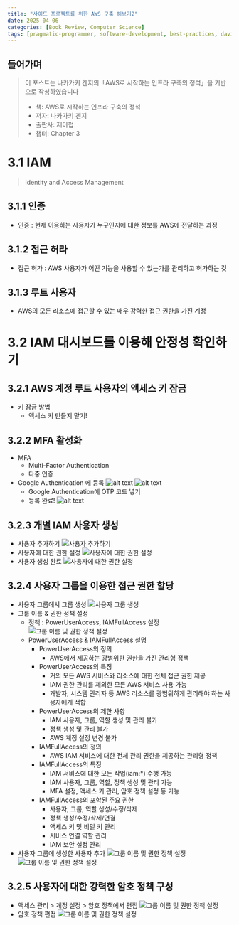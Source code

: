 ```yaml
---
title: "사이드 프로젝트를 위한 AWS 구축 해보기2"
date: 2025-04-06
categories: [Book Review, Computer Science]
tags: [pragmatic-programmer, software-development, best-practices, david-thomas, andrew-hunt]
---
```


## 들어가며
> 이 포스트는 나카가키 겐지의「AWS로 시작하는 인프라 구축의 정석」을 기반으로 작성하였습니다
> - 책: AWS로 시작하는 인프라 구축의 정석
> - 저자: 나카가키 겐지
> - 출판사: 제이펍
> - 챕터: Chapter 3

# 3.1 IAM
> Identity and Access Management

## 3.1.1 인증
- 인증 : 현재 이용하는 사용자가 누구인지에 대한 정보를 AWS에 전달하는 과정

## 3.1.2 접근 허라
- 접근 허가 : AWS 사용자가 어떤 기능을 사용할 수 있는가를 관리하고 허가하는 것

## 3.1.3 루트 사용자
- AWS의 모든 리소스에 접근할 수 있는 매우 강력한 접근 권한을 가진 계정

# 3.2 IAM 대시보드를 이용해 안정성 확인하기
## 3.2.1 AWS 계정 루트 사용자의 액세스 키 잠금
- 키 잠금 방법
    - 액세스 키 만들지 말기!

## 3.2.2 MFA 활성화
- MFA
    - Multi-Factor Authentication
    - 다중 인증
- Google Authentication 에 등록
    ![alt text](/assets/images/AWS1.png)
    ![alt text](/assets/images/AWS2.png)
    - Google Authentication에 OTP 코드 넣기
    - 등록 완료!
        ![alt text](/assets/images/AWS3.png)

## 3.2.3 개별 IAM 사용자 생성
- 사용자 추가하기
    ![사용자 추가하기](/assets/images/AWS4.png)
- 사용자에 대한 권한 설정
    ![사용자에 대한 권한 설정](/assets/images/AWS7.png)
- 사용자 생성 완료
    ![사용자에 대한 권한 설정](/assets/images/AWS8.png)

## 3.2.4 사용자 그룹을 이용한 접근 권한 할당
- 사용자 그룹에서 그룹 생성
    ![사용자 그룹 생성](/assets/images/AWS9.png)
- 그룹 이름 & 권한 정책 설정
    - 정책 : PowerUserAccess, IAMFullAccess 설정
    ![그룹 이름 및 권한 정책 설정](/assets/images/AWS10.png)
    - PowerUserAccess & IAMFullAccess 설명
        - PowerUserAccess의 정의
            -  AWS에서 제공하는 광범위한 권한을 가진 관리형 정책
        - PowerUserAccess의 특징
            - 거의 모든 AWS 서비스와 리소스에 대한 전체 접근 권한 제공
            - IAM 권한 관리를 제외한 모든 AWS 서비스 사용 가능
            - 개발자, 시스템 관리자 등 AWS 리소스를 광범위하게 관리해야 하는 사용자에게 적합
        - PowerUserAccess의 제한 사항
            - IAM 사용자, 그룹, 역할 생성 및 관리 불가
            - 정책 생성 및 관리 불가
            - AWS 계정 설정 변경 불가
        - IAMFullAccess의 정의
            - AWS IAM 서비스에 대한 전체 관리 권한을 제공하는 관리형 정책
        - IAMFullAccess의 특징
            - IAM 서비스에 대한 모든 작업(iam:*) 수행 가능
            - IAM 사용자, 그룹, 역할, 정책 생성 및 관리 가능
            - MFA 설정, 액세스 키 관리, 암호 정책 설정 등 가능
        - IAMFullAccess의 포함된 주요 권한
            - 사용자, 그룹, 역할 생성/수정/삭제
            - 정책 생성/수정/삭제/연결
            - 액세스 키 및 비밀 키 관리
            - 서비스 연결 역할 관리
            - IAM 보안 설정 관리
- 사용자 그룹에 생성한 사용자 추가
    ![그룹 이름 및 권한 정책 설정](/assets/images/AWS11.png)
    ![그룹 이름 및 권한 정책 설정](/assets/images/AWS12.png)
## 3.2.5 사용자에 대한 강력한 암호 정책 구성
- 액세스 관리 > 계정 설정 > 암호 정책에서 편집
    ![그룹 이름 및 권한 정책 설정](/assets/images/AWS13.png)
- 암호 정책 편접
    ![그룹 이름 및 권한 정책 설정](/assets/images/AWS14.png)
